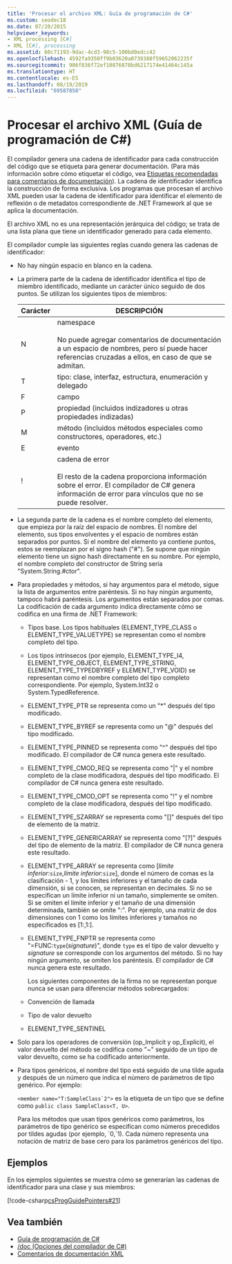 ```yaml
---
title: 'Procesar el archivo XML: Guía de programación de C#'
ms.custom: seodec18
ms.date: 07/20/2015
helpviewer_keywords:
- XML processing [C#]
- XML [C#], processing
ms.assetid: 60c71193-9dac-4cd3-98c5-100bd0edcc42
ms.openlocfilehash: 4592fa9350ff9b03620a0739388f59652062235f
ms.sourcegitcommit: 986f836f72ef10876878bd6217174e41464c145a
ms.translationtype: HT
ms.contentlocale: es-ES
ms.lasthandoff: 08/19/2019
ms.locfileid: "69587850"
---
```

# <a name="processing-the-xml-file-c-programming-guide"></a>Procesar el archivo XML (Guía de programación de C#)

El compilador genera una cadena de identificador para cada construcción del código que se etiqueta para generar documentación. (Para más información sobre cómo etiquetar el código, vea [Etiquetas recomendadas para comentarios de documentación](./recommended-tags-for-documentation-comments.md)). La cadena de identificador identifica la construcción de forma exclusiva. Los programas que procesan el archivo XML pueden usar la cadena de identificador para identificar el elemento de reflexión o de metadatos correspondiente de .NET Framework al que se aplica la documentación.

 El archivo XML no es una representación jerárquica del código; se trata de una lista plana que tiene un identificador generado para cada elemento.

 El compilador cumple las siguientes reglas cuando genera las cadenas de identificador:

- No hay ningún espacio en blanco en la cadena.

- La primera parte de la cadena de identificador identifica el tipo de miembro identificado, mediante un carácter único seguido de dos puntos. Se utilizan los siguientes tipos de miembros:

    |Carácter|DESCRIPCIÓN|
    |---------------|-----------------|
    |N|namespace<br /><br /> No puede agregar comentarios de documentación a un espacio de nombres, pero sí puede hacer referencias cruzadas a ellos, en caso de que se admitan.|
    |T|tipo: clase, interfaz, estructura, enumeración y delegado|
    |F|campo|
    |P|propiedad (incluidos indizadores u otras propiedades indizadas)|
    |M|método (incluidos métodos especiales como constructores, operadores, etc.)|
    |E|evento|
    |!|cadena de error<br /><br /> El resto de la cadena proporciona información sobre el error. El compilador de C# genera información de error para vínculos que no se puede resolver.|

- La segunda parte de la cadena es el nombre completo del elemento, que empieza por la raíz del espacio de nombres. El nombre del elemento, sus tipos envolventes y el espacio de nombres están separados por puntos. Si el nombre del elemento ya contiene puntos, estos se reemplazan por el signo hash ("#"). Se supone que ningún elemento tiene un signo hash directamente en su nombre. Por ejemplo, el nombre completo del constructor de String sería "System.String.#ctor".

- Para propiedades y métodos, si hay argumentos para el método, sigue la lista de argumentos entre paréntesis. Si no hay ningún argumento, tampoco habrá paréntesis. Los argumentos están separados por comas. La codificación de cada argumento indica directamente cómo se codifica en una firma de .NET Framework:

  - Tipos base. Los tipos habituales (ELEMENT_TYPE_CLASS o ELEMENT_TYPE_VALUETYPE) se representan como el nombre completo del tipo.

  - Los tipos intrínsecos (por ejemplo, ELEMENT_TYPE_I4, ELEMENT_TYPE_OBJECT, ELEMENT_TYPE_STRING, ELEMENT_TYPE_TYPEDBYREF y ELEMENT_TYPE_VOID) se representan como el nombre completo del tipo completo correspondiente. Por ejemplo, System.Int32 o System.TypedReference.

  - ELEMENT_TYPE_PTR se representa como un "\*" después del tipo modificado.

  - ELEMENT_TYPE_BYREF se representa como un "\@" después del tipo modificado.

  - ELEMENT_TYPE_PINNED se representa como "^" después del tipo modificado. El compilador de C# nunca genera este resultado.

  - ELEMENT_TYPE_CMOD_REQ se representa como "&#124;" y el nombre completo de la clase modificadora, después del tipo modificado. El compilador de C# nunca genera este resultado.

  - ELEMENT_TYPE_CMOD_OPT se representa como "!" y el nombre completo de la clase modificadora, después del tipo modificado.

  - ELEMENT_TYPE_SZARRAY se representa como "[]" después del tipo de elemento de la matriz.

  - ELEMENT_TYPE_GENERICARRAY se representa como "[?]" después del tipo de elemento de la matriz. El compilador de C# nunca genera este resultado.

  - ELEMENT_TYPE_ARRAY se representa como [*límite inferior*:`size`,*límite inferior*:`size`], donde el número de comas es la clasificación - 1, y los límites inferiores y el tamaño de cada dimensión, si se conocen, se representan en decimales. Si no se especifican un límite inferior ni un tamaño, simplemente se omiten. Si se omiten el límite inferior y el tamaño de una dimensión determinada, también se omite ":". Por ejemplo, una matriz de dos dimensiones con 1 como los límites inferiores y tamaños no especificados es [1:,1:].

  - ELEMENT_TYPE_FNPTR se representa como "=FUNC:`type`(*signature*)", donde `type` es el tipo de valor devuelto y *signature* se corresponde con los argumentos del método. Si no hay ningún argumento, se omiten los paréntesis. El compilador de C# nunca genera este resultado.

    Los siguientes componentes de la firma no se representan porque nunca se usan para diferenciar métodos sobrecargados:

  - Convención de llamada

  - Tipo de valor devuelto

  - ELEMENT_TYPE_SENTINEL

- Solo para los operadores de conversión (op_Implicit y op_Explicit), el valor devuelto del método se codifica como "~" seguido de un tipo de valor devuelto, como se ha codificado anteriormente.

- Para tipos genéricos, el nombre del tipo está seguido de una tilde aguda y después de un número que indica el número de parámetros de tipo genérico. Por ejemplo:

     ``<member name="T:SampleClass`2">`` es la etiqueta de un tipo que se define como `public class SampleClass<T, U>`.

     Para los métodos que usan tipos genéricos como parámetros, los parámetros de tipo genérico se especifican como números precedidos por tildes agudas (por ejemplo, \`0,\`1). Cada número representa una notación de matriz de base cero para los parámetros genéricos del tipo.

## <a name="examples"></a>Ejemplos

En los ejemplos siguientes se muestra cómo se generarían las cadenas de identificador para una clase y sus miembros:

[!code-csharp[csProgGuidePointers#21](~/samples/snippets/csharp/VS_Snippets_VBCSharp/csProgGuidePointers/CS/Pointers.cs#21)]

## <a name="see-also"></a>Vea también

- [Guía de programación de C#](../index.md)
- [/doc (Opciones del compilador de C#)](../../language-reference/compiler-options/doc-compiler-option.md)
- [Comentarios de documentación XML](./index.md)

